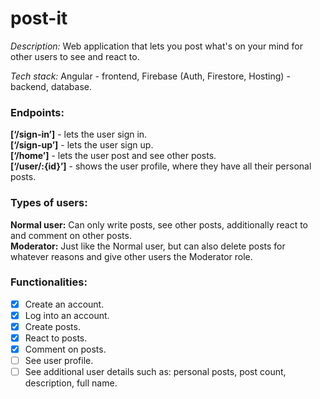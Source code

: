 # post-it
*Description:* Web application that lets you post what's on your mind for other users to see and react to.

*Tech stack:* Angular - frontend, Firebase (Auth, Firestore, Hosting) - backend, database.


### Endpoints:
**[‘/sign-in’]** - lets the user sign in.  
**[‘/sign-up’]** - lets the user sign up.  
**[‘/home’]** - lets the user post and see other posts.  
**[‘/user/:{id}’]** - shows the user profile, where they have all their personal posts.  


### Types of users:
**Normal user:** Can only write posts, see other posts, additionally react to and comment on other posts.  
**Moderator:** Just like the Normal user, but can also delete posts for whatever reasons and give other users the Moderator role.  

### Functionalities:
- [x] Create an account.  
- [x] Log into an account.  
- [x] Create posts.  
- [x] React to posts.  
- [x] Comment on posts.  
- [ ] See user profile.  
- [ ] See additional user details such as: personal posts, post count, description, full name.  

